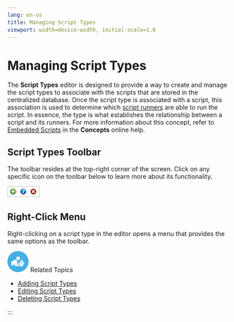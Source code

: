```yaml
---
lang: en-us
title: Managing Script Types
viewport: width=device-width, initial-scale=1.0
---
```


# Managing Script Types

The **Script Types** editor is designed to provide a way to create and
manage the script types to associate with the scripts that are stored in
the centralized database. Once the script type is associated with a
script, this association is used to determine which [script runners](Managing-Script-Runners.md) are able to run the script. In
essence, the type is what establishes the relationship between a script
and its runners. For more information about this concept, refer to
[Embedded Scripts](../../../automation-concepts/embedded-scripts.md)
in the **Concepts** online help.

## Script Types Toolbar

The toolbar resides at the top-right corner of the screen. Click on any
specific icon on the toolbar below to learn more about its
functionality.

![Script Types toolbar](../../../Resources/Images/EM/EMrunner_typetoolbar.png "Script Types toolbar")

## Right-Click Menu

Right-clicking on a script type in the editor opens a menu that provides
the same options as the toolbar.

![White "person reading" icon on blue circular background](../../../Resources/Images/moreinfo-icon(48x48).png "More Info icon")
Related Topics

- [Adding Script Types](Adding-Script-Types.md)
- [Editing Script Types](Editing-Script-Types.md)
- [Deleting Script Types](Deleting-Script-Types.md)

:::
